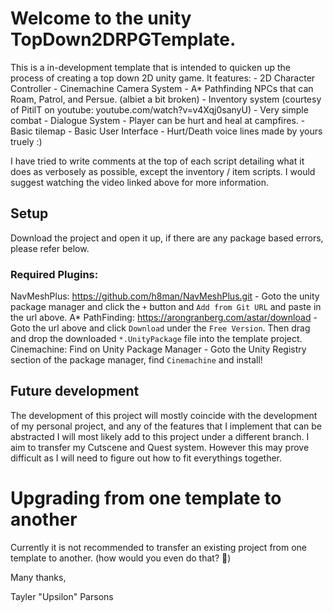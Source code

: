 # Welcome to the unity TopDown2DRPGTemplate.

This is a in-development template that is intended to quicken up the process of creating a top down 2D unity game.
It features:
	- 2D Character Controller
	- Cinemachine Camera System
	- A* Pathfinding NPCs that can Roam, Patrol, and Persue. (albiet a bit broken)
	- Inventory system (courtesy of PitilT on youtube: youtube.com/watch?v=v4Xqj0sanyU)
	- Very simple combat
	- Dialogue System
	- Player can be hurt and heal at campfires.
	- Basic tilemap
	- Basic User Interface
	- Hurt/Death voice lines made by yours truely :)

I have tried to write comments at the top of each script detailing what it does as verbosely as possible, except the inventory / item scripts. 
I would suggest watching the video linked above for more information.

## Setup
Download the project and open it up, if there are any package based errors, please refer below.

### Required Plugins:
NavMeshPlus: https://github.com/h8man/NavMeshPlus.git
    - Goto the unity package manager and click the `+` button and `Add from Git URL` and paste in the url above.
A* PathFinding: https://arongranberg.com/astar/download
    - Goto the url above and click `Download` under the `Free Version`. Then drag and drop the downloaded `*.UnityPackage` file into the template project.
Cinemachine: Find on Unity Package Manager
    - Goto the Unity Registry section of the package manager, find `Cinemachine` and install!

## Future development
The development of this project will mostly coincide with the development of my personal project, and any of the features that I implement that can be abstracted I will most likely add to this project under a different branch. I aim to transfer my Cutscene and Quest system. However this may prove difficult as I will need to figure out how to fit everythings together.

# Upgrading from one template to another
Currently it is not recommended to transfer an existing project from one template to another. (how would you even do that? 🤷)

Many thanks,

Tayler "Upsilon" Parsons
